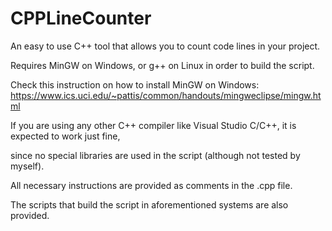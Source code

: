 # CPPLineCounter
An easy to use C++ tool that allows you to count code lines in your project.


Requires MinGW on Windows, or g++ on Linux in order to build the script.

Check this instruction on how to install MinGW on Windows: https://www.ics.uci.edu/~pattis/common/handouts/mingweclipse/mingw.html

If you are using any other C++ compiler like Visual Studio C/C++, it is expected to work just fine, 


since no special libraries are used in the script (although not tested by myself). 

All necessary instructions are provided as comments in the .cpp file.

The scripts that build the script in aforementioned systems are also provided.

